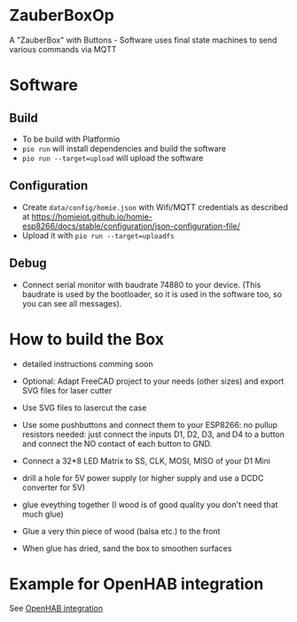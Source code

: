 # ZauberBoxOp
A "ZauberBox" with Buttons - Software uses final state machines to send various commands via MQTT

# Software

## Build

* To be build with Platformio
* `pio run` will install dependencies and build the software
* `pio run --target=upload` will upload the software

## Configuration

* Create `data/config/homie.json` with Wifi/MQTT credentials as described at https://homieiot.github.io/homie-esp8266/docs/stable/configuration/json-configuration-file/
* Upload it with `pio run --target=uploadfs`

## Debug

* Connect serial monitor with baudrate 74880 to your device. (This baudrate is used by the bootloader, so it is used in the software too, so you can see all messages).

# How to build the Box

* detailed instructions comming soon

* Optional: Adapt FreeCAD project to your needs (other sizes) and export SVG files for laser cutter
* Use SVG files to lasercut the case
* Use some pushbuttons and connect them to your ESP8266: no pullup resistors needed: just connect the inputs D1, D2, D3, and D4 to a button and connect the NO contact of each button to GND.
* Connect a 32*8 LED Matrix to SS, CLK, MOSI, MISO of your D1 Mini
* drill a hole for 5V power supply (or higher supply and use a DCDC converter for 5V)
* glue eveything together (I wood is of good quality you don't need that much glue)
* Glue a very thin piece of wood (balsa etc.) to the front
* When glue has dried, sand the box to smoothen surfaces

# Example for OpenHAB integration

See [OpenHAB integration](doc/OpenHAB/README.MD)
